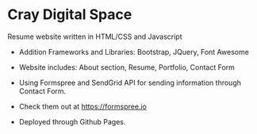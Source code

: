 # Cray Digital Space

Resume website written in HTML/CSS and Javascript

* Addition Frameworks and Libraries:
	Bootstrap,
	JQuery,
	Font Awesome
* Website includes: 
	About section, 
	Resume,
	Portfolio,
	Contact Form
	
* Using Formspree and SendGrid API for sending information through Contact Form. 
* Check them out at https://formspree.io 

* Deployed through Github Pages.

